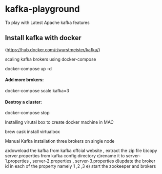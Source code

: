 # kafka-playground
To play with Latest Apache kafka features

## Install kafka with docker

(https://hub.docker.com/r/wurstmeister/kafka/)
  
scaling kafka brokers using docker-compose

docker-compose up -d

#### Add more brokers:

docker-compose scale kafka=3

#### Destroy a cluster:

docker-compose stop

Installing virutal box to create docker machine in MAC 

brew cask install virtualbox

Manual Kafka installation three brokers on single node 

a)download the kafka from kafka offcial website , extract the zip file
b)copy server.properties from kafka config directory
c)rename it to server-1.properties , server-2.properties , server-3.properties
d)update the broker id in each of the property namely 1 ,2 ,3
e) start the zookeeper and brokers

